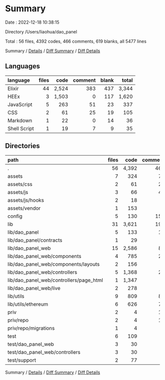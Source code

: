# Summary

Date : 2022-12-18 10:38:15

Directory /Users/liaohua/dao_panel

Total : 56 files,  4392 codes, 466 comments, 619 blanks, all 5477 lines

Summary / [Details](details.md) / [Diff Summary](diff.md) / [Diff Details](diff-details.md)

## Languages
| language | files | code | comment | blank | total |
| :--- | ---: | ---: | ---: | ---: | ---: |
| Elixir | 44 | 2,524 | 383 | 437 | 3,344 |
| HEEx | 3 | 1,503 | 0 | 117 | 1,620 |
| JavaScript | 5 | 263 | 51 | 23 | 337 |
| CSS | 2 | 61 | 25 | 19 | 105 |
| Markdown | 1 | 22 | 0 | 14 | 36 |
| Shell Script | 1 | 19 | 7 | 9 | 35 |

## Directories
| path | files | code | comment | blank | total |
| :--- | ---: | ---: | ---: | ---: | ---: |
| . | 56 | 4,392 | 466 | 619 | 5,477 |
| assets | 7 | 324 | 76 | 42 | 442 |
| assets/css | 2 | 61 | 25 | 19 | 105 |
| assets/js | 3 | 66 | 40 | 14 | 120 |
| assets/js/hooks | 2 | 18 | 1 | 4 | 23 |
| assets/vendor | 1 | 153 | 9 | 6 | 168 |
| config | 5 | 130 | 154 | 46 | 330 |
| lib | 31 | 3,621 | 190 | 457 | 4,268 |
| lib/dao_panel | 5 | 133 | 18 | 30 | 181 |
| lib/dao_panel/contracts | 1 | 29 | 0 | 6 | 35 |
| lib/dao_panel_web | 15 | 2,586 | 82 | 269 | 2,937 |
| lib/dao_panel_web/components | 4 | 785 | 28 | 92 | 905 |
| lib/dao_panel_web/components/layouts | 2 | 156 | 0 | 10 | 166 |
| lib/dao_panel_web/controllers | 5 | 1,368 | 20 | 116 | 1,504 |
| lib/dao_panel_web/controllers/page_html | 1 | 1,347 | 0 | 107 | 1,454 |
| lib/dao_panel_web/live | 2 | 278 | 2 | 29 | 309 |
| lib/utils | 9 | 809 | 83 | 132 | 1,024 |
| lib/utils/ethereum | 6 | 626 | 77 | 93 | 796 |
| priv | 2 | 4 | 11 | 2 | 17 |
| priv/repo | 2 | 4 | 11 | 2 | 17 |
| priv/repo/migrations | 1 | 4 | 0 | 1 | 5 |
| test | 6 | 109 | 3 | 29 | 141 |
| test/dao_panel_web | 3 | 30 | 1 | 9 | 40 |
| test/dao_panel_web/controllers | 3 | 30 | 1 | 9 | 40 |
| test/support | 2 | 77 | 2 | 19 | 98 |

Summary / [Details](details.md) / [Diff Summary](diff.md) / [Diff Details](diff-details.md)